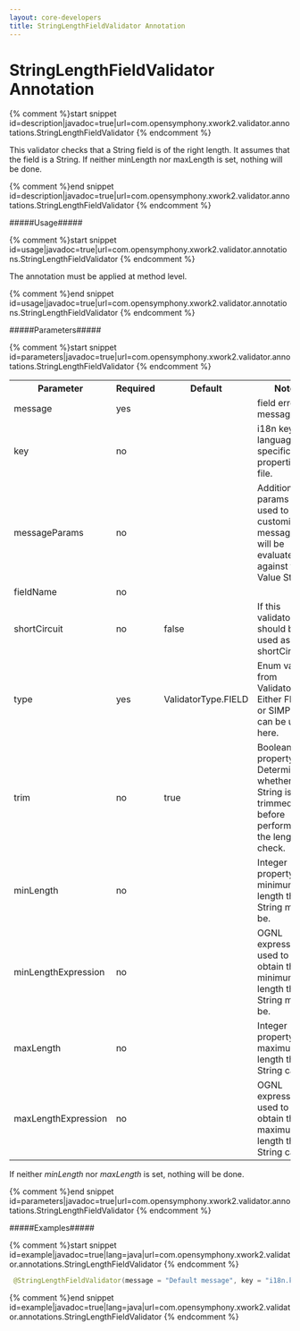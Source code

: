 ```yaml
---
layout: core-developers
title: StringLengthFieldValidator Annotation
---
```


# StringLengthFieldValidator Annotation



{% comment %}start snippet id=description|javadoc=true|url=com.opensymphony.xwork2.validator.annotations.StringLengthFieldValidator {% endcomment %}
<p> This validator checks that a String field is of the right length. It assumes that the field is a String.
 If neither minLength nor maxLength is set, nothing will be done.
</p>
{% comment %}end snippet id=description|javadoc=true|url=com.opensymphony.xwork2.validator.annotations.StringLengthFieldValidator {% endcomment %}

#####Usage#####



{% comment %}start snippet id=usage|javadoc=true|url=com.opensymphony.xwork2.validator.annotations.StringLengthFieldValidator {% endcomment %}
<p> <p>The annotation must be applied at method level.</p>
</p>
{% comment %}end snippet id=usage|javadoc=true|url=com.opensymphony.xwork2.validator.annotations.StringLengthFieldValidator {% endcomment %}

#####Parameters#####



{% comment %}start snippet id=parameters|javadoc=true|url=com.opensymphony.xwork2.validator.annotations.StringLengthFieldValidator {% endcomment %}
<p> <table class='confluenceTable' summary=''>
 <tr>
 <th class='confluenceTh'> Parameter </th>
 <th class='confluenceTh'> Required </th>
 <th class='confluenceTh'> Default </th>
 <th class='confluenceTh'> Notes </th>
 </tr>
 <tr>
 <td class='confluenceTd'>message</td>
 <td class='confluenceTd'>yes</td>
 <td class='confluenceTd'>&nbsp;</td>
 <td class='confluenceTd'>field error message</td>
 </tr>
 <tr>
 <td class='confluenceTd'>key</td>
 <td class='confluenceTd'>no</td>
 <td class='confluenceTd'>&nbsp;</td>
 <td class='confluenceTd'>i18n key from language specific properties file.</td>
 </tr>
 <tr>
 <td class='confluenceTd'>messageParams</td>
 <td class='confluenceTd'>no</td>
 <td class='confluenceTd'>&nbsp;</td>
 <td class='confluenceTd'>Additional params to be used to customize message - will be evaluated against the Value Stack</td>
 </tr>
 <tr>
 <td class='confluenceTd'>fieldName</td>
 <td class='confluenceTd'>no</td>
 <td class='confluenceTd'>&nbsp;</td>
 <td class='confluenceTd'>&nbsp;</td>
 </tr>
 <tr>
 <td class='confluenceTd'>shortCircuit</td>
 <td class='confluenceTd'>no</td>
 <td class='confluenceTd'>false</td>
 <td class='confluenceTd'>If this validator should be used as shortCircuit.</td>
 </tr>
 <tr>
 <td class='confluenceTd'>type</td>
 <td class='confluenceTd'>yes</td>
 <td class='confluenceTd'>ValidatorType.FIELD</td>
 <td class='confluenceTd'>Enum value from ValidatorType. Either FIELD or SIMPLE can be used here.</td>
 </tr>
 <tr>
 <td class='confluenceTd'> trim </td>
 <td class='confluenceTd'> no </td>
 <td class='confluenceTd'> true </td>
 <td class='confluenceTd'> Boolean property.  Determines whether the String is trimmed before performing the length check.  </td>
 </tr>
 <tr>
 <td class='confluenceTd'> minLength </td>
 <td class='confluenceTd'> no </td>
 <td class='confluenceTd'>&nbsp;</td>
 <td class='confluenceTd'> Integer property.  The minimum length the String must be. </td>
 </tr>
 <tr>
 <td class='confluenceTd'> minLengthExpression </td>
 <td class='confluenceTd'> no </td>
 <td class='confluenceTd'>&nbsp;</td>
 <td class='confluenceTd'>OGNL expression used to obtain the minimum length the String must be. </td>
 </tr>
 <tr>
 <td class='confluenceTd'> maxLength </td>
 <td class='confluenceTd'> no </td>
 <td class='confluenceTd'>&nbsp;</td>
 <td class='confluenceTd'> Integer property.  The maximum length the String can be. </td>
 </tr>
 <tr>
 <td class='confluenceTd'> maxLengthExpression </td>
 <td class='confluenceTd'> no </td>
 <td class='confluenceTd'>&nbsp;</td>
 <td class='confluenceTd'>OGNL expression used to obtain the maximum length the String can be. </td>
 </tr>
 </table>

 <p>If neither <em>minLength</em> nor <em>maxLength</em> is set, nothing will be done.</p>

</p>
{% comment %}end snippet id=parameters|javadoc=true|url=com.opensymphony.xwork2.validator.annotations.StringLengthFieldValidator {% endcomment %}

#####Examples#####



{% comment %}start snippet id=example|javadoc=true|lang=java|url=com.opensymphony.xwork2.validator.annotations.StringLengthFieldValidator {% endcomment %}

```java
 @StringLengthFieldValidator(message = "Default message", key = "i18n.key", shortCircuit = true, trim = true, minLength = "5",  maxLength = "12")

```

{% comment %}end snippet id=example|javadoc=true|lang=java|url=com.opensymphony.xwork2.validator.annotations.StringLengthFieldValidator {% endcomment %}
